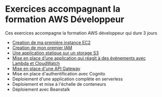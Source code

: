 # Exercices accompagnant la formation AWS Développeur

Ces exercices accompagne la formation AWS développeur qui dure 3 jours

* [Creation de ma première instance EC2](https://github.com/vanessakovalsky/aws-training/blob/master/tp-first-ec2-instance/tp-first-ec2-instance.md)
* [Creation de mon premier IAM](https://github.com/vanessakovalsky/aws-training/blob/master/tp-iam-creation/tp-iam-creation.md)
* [Une application statique sur un storage S3](https://github.com/vanessakovalsky/aws-training/blob/master/tp-s3-storage/tp-s3-storage.md)
* [Mise en place d’une application qui réagit à des évènements avec Lambda et CloudWatch](https://github.com/vanessakovalsky/aws-training/blob/master/tp-application-event/tp-application-event.md)
* [Mise en place d'une API Gateway](https://github.com/vanessakovalsky/aws-training/blob/master/tp-api-gateway/tp-api-gateway.md)
* Mise en place d'authentification avec Cognito
* Deploiement d'une application complète en serverless
* Deploiement et mise à l'échelle de conteneurs
* Déploiement avec Beanstalk